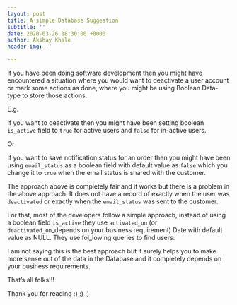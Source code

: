 ```yaml
---
layout: post
title: A simple Database Suggestion
subtitle: ''
date: 2020-03-26 18:30:00 +0000
author: Akshay Khale
header-img: ''

---
```

If you have been doing software development then you might have encountered a situation where you would want to deactivate a user account or mark some actions as done, where you might be using Boolean Data-type to store those actions.

E.g.

If you want to deactivate then you might have been setting boolean `is_active` field to `true` for active users and `false` for in-active users.

Or

If you want to save notification status for an order then you might have been using `email_status` as a boolean field with default value as `false` which you change it to `true` when the email status is shared with the customer.

The approach above is completely fair and it works but there is a problem in the above approach. It does not have a record of exactly when the user was `deactivated` or exactly when the `email_status` was sent to the customer.

For that, most of the developers follow a simple approach, instead of using a boolean field `is_active` they use `activated_on` (or `deactivated_on`_depends on your business requirement) Date with default value as NULL. They use fol_lowing queries to find users:

I am not saying this is the best approach but it surely helps you to make more sense out of the data in the Database and it completely depends on your business requirements.

That’s all folks!!!

Thank you for reading :) :) :)